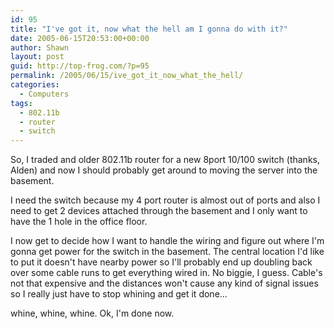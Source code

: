 ```yaml
---
id: 95
title: "I've got it, now what the hell am I gonna do with it?"
date: 2005-06-15T20:53:00+00:00
author: Shawn
layout: post
guid: http://top-frog.com/?p=95
permalink: /2005/06/15/ive_got_it_now_what_the_hell/
categories:
  - Computers
tags:
  - 802.11b
  - router
  - switch
---
```

So, I traded and older 802.11b router for a new 8port 10/100 switch (thanks, Alden) and now I should probably get around to moving the server into the basement.

I need the switch because my 4 port router is almost out of ports and also I need to get 2 devices attached through the basement and I only want to have the 1 hole in the office floor.

I now get to decide how I want to handle the wiring and figure out where I'm gonna get power for the switch in the basement. The central location I'd like to put it doesn't have nearby power so I'll probably end up doubling back over some cable runs to get everything wired in. No biggie, I guess. Cable's not that expensive and the distances won't cause any kind of signal issues so I really just have to stop whining and get it done…

whine, whine, whine. Ok, I'm done now.
